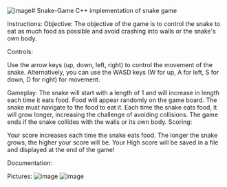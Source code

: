 ![image](https://github.com/MichaelK24/Snake-Game/assets/122942295/4a5699ef-b06e-4671-bf3a-f01060d5c48f)# Snake-Game
C++ implementation of snake game

Instructions:
Objective: The objective of the game is to control the snake to eat as much food as possible and avoid crashing into walls or the snake's own body.

Controls:

Use the arrow keys (up, down, left, right) to control the movement of the snake.
Alternatively, you can use the WASD keys (W for up, A for left, S for down, D for right) for movement.


Gameplay: The snake will start with a length of 1 and will increase in length each time it eats food.
Food will appear randomly on the game board. The snake must navigate to the food to eat it.
Each time the snake eats food, it will grow longer, increasing the challenge of avoiding collisions.
The game ends if the snake collides with the walls or its own body.
Scoring:

Your score increases each time the snake eats food.
The longer the snake grows, the higher your score will be.
Your High score will be saved in a file and displayed at the end of the game!

Documentation: 

Pictures:
![image](https://github.com/MichaelK24/Snake-Game/assets/122942295/a2eea4e3-bf2a-4e03-86a3-ee48e66b5aa8)
![image](https://github.com/MichaelK24/Snake-Game/assets/122942295/3dce311e-405c-4733-b774-fce75e6b70f3)

